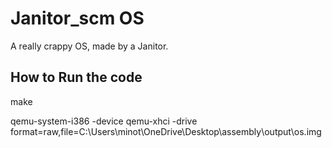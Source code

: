 # Janitor_scm OS

A really crappy OS, made by a Janitor.

## How to Run the code
make

qemu-system-i386 -device qemu-xhci -drive format=raw,file=C:\Users\minot\OneDrive\Desktop\assembly\output\os.img